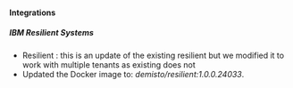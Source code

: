 
#### Integrations
##### IBM Resilient Systems
- Resilient : this is an update of the existing resilient but we modified it to work with multiple tenants as existing does not
- Updated the Docker image to: *demisto/resilient:1.0.0.24033*.
